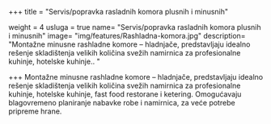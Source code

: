 +++
title = "Servis/popravka rasladnih komora plusnih i minusnih"

weight = 4 
usluga = true
name= "Servis/popravka rasladnih komora plusnih i minusnih"
image= "img/features/Rashladna-komora.jpg"
description= "Montažne minusne rashladne komore – hladnjače, predstavljaju idealno rešenje skladištenja velikih količina svežih namirnica za profesionalne kuhinje, hotelske kuhinje..  "

+++
Montažne minusne rashladne komore – hladnjače, predstavljaju idealno rešenje skladištenja velikih količina svežih namirnica za profesionalne kuhinje, hotelske kuhinje, fast food restorane i ketering. Omogućavaju blagovremeno planiranje nabavke robe i namirnica, za veće potrebe pripreme hrane.